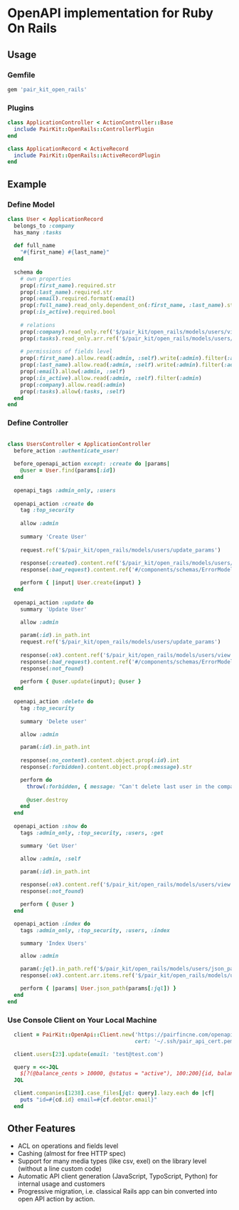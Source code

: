 # OpenAPI implementation for Ruby On Rails   
           
## Usage 

### Gemfile 
```ruby
gem 'pair_kit_open_rails'
```

### Plugins 
```ruby
class ApplicationController < ActionController::Base
  include PairKit::OpenRails::ControllerPlugin
end
```

```ruby
class ApplicationRecord < ActiveRecord
  include PairKit::OpenRails::ActiveRecordPlugin
end
```


## Example 

### Define Model

```ruby
class User < ApplicationRecord
  belongs_to :company
  has_many :tasks 
  
  def full_name
    "#{first_name} #{last_name}"  
  end
  
  schema do
    # own properties
    prop(:first_name).required.str
    prop(:last_name).required.str
    prop(:email).required.format(:email)
    prop(:full_name).read_only.dependent_on(:first_name, :last_name).str
    prop(:is_active).required.bool
    
    # relations 
    prop(:company).read_only.ref('$/pair_kit/open_rails/models/users/view')
    prop(:tasks).read_only.arr.ref('$/pair_kit/open_rails/models/users/view')
    
    # permissions of fields level
    prop(:first_name).allow.read(:admin, :self).write(:admin).filter(:admin).sort(:admin)
    prop(:last_name).allow.read(:admin, :self).write(:admin).filter(:admin).sort(:admin)
    prop(:email).allow(:admin, :self)
    prop(:is_active).allow.read(:admin, :self).filter(:admin)
    prop(:company).allow.read(:admin)
    prop(:tasks).allow(:tasks, :self)
  end
end
```



### Define Controller 

```ruby

class UsersController < ApplicationController
  before_action :authenticate_user!
  
  before_openapi_action except: :create do |params| 
    @user = User.find(params[:id])
  end
  
  openapi_tags :admin_only, :users 
  
  openapi_action :create do
    tag :top_security
    
    allow :admin
    
    summary 'Create User'
    
    request.ref('$/pair_kit/open_rails/models/users/update_params')
    
    response(:created).content.ref('$/pair_kit/open_rails/models/users/view')
    response(:bad_request).content.ref('#/components/schemas/ErrorModel')

    perform { |input| User.create(input) }
  end
  
  openapi_action :update do
    summary 'Update User'

    allow :admin
    
    param(:id).in_path.int
    request.ref('$/pair_kit/open_rails/models/users/update_params')
    
    response(:ok).content.ref('$/pair_kit/open_rails/models/users/view')
    response(:bad_request).content.ref('#/components/schemas/ErrorModel')
    response(:not_found)
    
    perform { @user.update(input); @user }
  end
  
  openapi_action :delete do
    tag :top_security
    
    summary 'Delete user'

    allow :admin

    param(:id).in_path.int
    
    response(:no_content).content.object.prop(:id).int
    response(:forbidden).content.object.prop(:message).str

    perform do 
      throw(:forbidden, { message: "Can't delete last user in the company" }) unless  @user.company.users.count > 1 
      
      @user.destroy  
    end
  end
  
  openapi_action :show do
    tags :admin_only, :top_security, :users, :get

    summary 'Get User'

    allow :admin, :self
    
    param(:id).in_path.int

    response(:ok).content.ref('$/pair_kit/open_rails/models/users/view')
    response(:not_found)

    perform { @user }
  end

  openapi_action :index do
    tags :admin_only, :top_security, :users, :index

    summary 'Index Users'

    allow :admin

    param(:jql).in_path.ref('$/pair_kit/open_rails/models/users/json_path')
    response(:ok).content.arr.items.ref('$/pair_kit/open_rails/models/users/view')

    perform { |params| User.json_path(params[:jql]) }
  end
end
```


### Use Console Client on Your Local Machine 
```ruby
  client = PairKit::OpenApi::Client.new('https://pairfincne.com/openapi/v.1.1', 
                                        cert: '~/.ssh/pair_api_cert.pem')

  client.users[23].update(email: 'test@test.com')

  query = <<-JQL
    $[?(@balance_cents > 10000, @status = "active"), 100:200]{id, balance, debtor{email}}
  JQL

  client.companies[1238].case_files[jql: query].lazy.each do |cf|
    puts "id=#{cd.id} email=#{cf.debtor.email}"  
  end

``` 


## Other Features

* ACL on operations and fields level 
* Cashing (almost for free HTTP spec)
* Support for many media types (like csv, exel) on the library level (without a line custom code)
* Automatic API client generation (JavaScript, TypoScript, Python) for internal usage and customers 
* Progressive migration, i.e. classical Rails app can bin converted into open API action by action.
